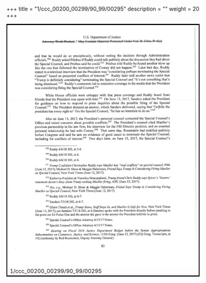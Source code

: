 +++
title = "1/ccc_00200_00299/90_99/00295"
description = ""
weight = 20
+++

<table style="border:2px solid black;max-width:800px;max-height:800px;" 
><tr><td>
<img class="center-fit-jpg"
src="/jpg_/jpg_mueller_report_searchable_295.jpg">
1/ccc_00200_00299/90_99/00295
</img></td></tr></table>
